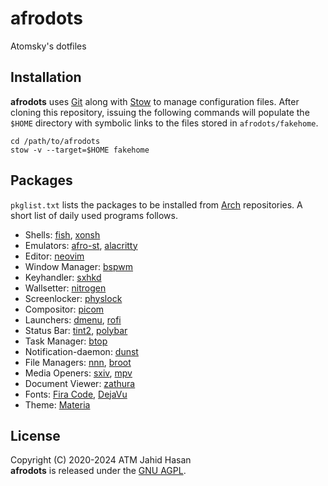 # afrodots
Atomsky's dotfiles

## Installation
**afrodots** uses [Git](https://git-scm.com) along with
[Stow](https://www.gnu.org/software/stow) to manage configuration files.
After cloning this repository, issuing the following commands will populate
the `$HOME` directory with symbolic links to the files stored in
`afrodots/fakehome`.

	cd /path/to/afrodots
	stow -v --target=$HOME fakehome

## Packages
`pkglist.txt` lists the packages to be installed from
[Arch](https://archlinux.org) repositories.
A short list of daily used programs follows.

- Shells: [fish](https://fishshell.com), [xonsh](https://xon.sh)
- Emulators: [afro-st](https://github.com/ATM-Jahid/afro-st),
  [alacritty](https://github.com/alacritty/alacritty)
- Editor: [neovim](https://neovim.io)
- Window Manager: [bspwm](https://github.com/baskerville/bspwm)
- Keyhandler: [sxhkd](https://github.com/baskerville/sxhkd)
- Wallsetter: [nitrogen](https://github.com/l3ib/nitrogen)
- Screenlocker: [physlock](https://github.com/muennich/physlock)
- Compositor: [picom](https://github.com/yshui/picom)
- Launchers: [dmenu](https://tools.suckless.org/dmenu),
  [rofi](https://github.com/davatorium/rofi)
- Status Bar: [tint2](https://gitlab.com/o9000/tint2),
  [polybar](https://github.com/polybar/polybar)
- Task Manager: [btop](https://github.com/aristocratos/btop)
- Notification-daemon: [dunst](https://github.com/dunst-project/dunst)
- File Managers: [nnn](https://github.com/jarun/nnn),
  [broot](https://dystroy.org/broot)
- Media Openers: [sxiv](https://github.com/muennich/sxiv),
  [mpv](https://mpv.io)
- Document Viewer: [zathura](https://pwmt.org/projects/zathura)
- Fonts: [Fira Code](https://github.com/tonsky/FiraCode),
  [DejaVu](https://dejavu-fonts.github.io)
- Theme: [Materia](https://github.com/nana-4/materia-theme)

## License
Copyright (C) 2020-2024 ATM Jahid Hasan<br>
**afrodots** is released under the
[GNU AGPL](https://www.gnu.org/licenses/agpl-3.0.en.html).
